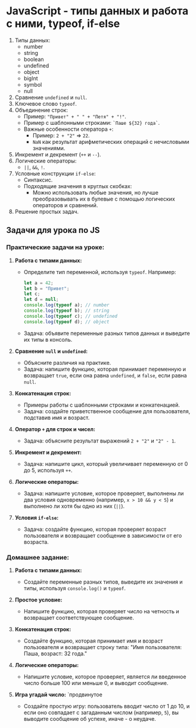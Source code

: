 # JavaScript - типы данных и работа с ними, typeof, if-else

1. Типы данных:
   - number
   - string
   - boolean
   - undefined
   - object
   - bigInt
   - symbol
   - null
2. Сравнение `undefined` и `null`.
3. Ключевое слово `typeof`.
4. Объединение строк:
   - Пример: `"Привет" + " " + "Петя" + "!"`.
   - Пример с шаблонными строками: `` `Паше ${32} года` ``.
   - Важные особенности оператора `+`:
     - Пример: `2 + "2"` => `22`.
     - `NaN` как результат арифметических операций с нечисловыми значениями.
5. Инкремент и декремент (`++` и `--`).
6. Логические операторы:
   - `||`, `&&`, `!`.
7. Условные конструкции `if-else`:
   - Синтаксис.
   - Подходящие значения в круглых скобках:
     - Можно использовать любые значения, но лучше преобразовывать их в булевые с помощью логических операторов и сравнений.
8. Решение простых задач.

## Задачи для урока по JS

### Практические задачи на уроке:
1. **Работа с типами данных:**
   - Определите тип переменной, используя `typeof`. Например:
     ```javascript
     let a = 42;
     let b = "Привет";
     let c;
     let d = null;
     console.log(typeof a); // number
     console.log(typeof b); // string
     console.log(typeof c); // undefined
     console.log(typeof d); // object
     ```
   - Задача: объявите переменные разных типов данных и выведите их типы в консоль.

2. **Сравнение `null` и `undefined`:**
   - Объясните различия на практике.
   - Задача: напишите функцию, которая принимает переменную и возвращает `true`, если она равна `undefined`, и `false`, если равна `null`.

3. **Конкатенация строк:**
   - Примеры работы с шаблонными строками и конкатенацией.
   - Задача: создайте приветственное сообщение для пользователя, подставив имя и возраст.

4. **Оператор `+` для строк и чисел:**
   - Задача: объясните результат выражений `2 + "2"` и `"2" - 1`.

5. **Инкремент и декремент:**
   - Задача: напишите цикл, который увеличивает переменную от 0 до 5, используя `++`.

6. **Логические операторы:**
   - Задача: напишите условие, которое проверяет, выполнены ли два условия одновременно (например, `x > 10 && y < 5`) и выполнено ли хотя бы одно из них (`||`).

7. **Условия `if-else`:**
   - Задача: создайте функцию, которая проверяет возраст пользователя и возвращает сообщение в зависимости от его возраста.

### Домашнее задание:
1. **Работа с типами данных:**
   - Создайте переменные разных типов, выведите их значения и типы, используя `console.log()` и `typeof`.

2. **Простое условие:**
   - Напишите функцию, которая проверяет число на четность и возвращает соответствующее сообщение.

3. **Конкатенация строк:**
   - Создайте функцию, которая принимает имя и возраст пользователя и возвращает строку типа: "Имя пользователя: Паша, возраст: 32 года."

4. **Логические операторы:**
   - Напишите условие, которое проверяет, является ли введенное число больше 100 или меньше 0, и выводит сообщение.

5. **Игра угадай число:** `продвинутое
   - Создайте простую игру: пользователь вводит число от 1 до 10, и если оно совпадает с загаданным числом (например, `5`), вы выводите сообщение об успехе, иначе - о неудаче.


